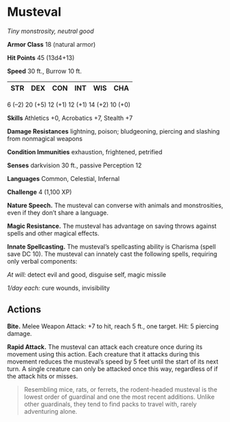 # Musteval
*Tiny monstrosity, neutral good*

**Armor Class** 18 (natural armor)

**Hit Points** 45 (13d4+13)

**Speed** 30 ft., Burrow 10 ft.

**STR**|**DEX**|**CON**|**INT**|**WIS**|**CHA**
-------|-------|-------|-------|-------|-------
6 (–2) 20 (+5) 12 (+1) 12 (+1) 14 (+2) 10 (+0)

**Skills** Athletics +0, Acrobatics +7, Stealth +7

**Damage Resistances** lightning, poison; bludgeoning, piercing and slashing from nonmagical weapons

**Condition Immunities** exhaustion, frightened, petrified

**Senses** darkvision 30 ft., passive Perception 12

**Languages** Common, Celestial, Infernal

**Challenge** 4 (1,100 XP)

**Nature Speech.** The musteval can converse with animals and monstrosities, even if they don’t share a language.

**Magic Resistance.** The musteval has advantage on saving throws against spells and other magical effects.

**Innate Spellcasting.** The musteval’s spellcasting ability is Charisma (spell save DC 10). The musteval can innately cast the following spells, requiring only verbal components:

*At will:* detect evil and good, disguise self, magic missile

*1/day each:* cure wounds, invisibility

## Actions
**Bite.** Melee Weapon Attack: +7 to hit, reach 5 ft., one target. Hit: 5 piercing damage.

**Rapid Attack.** The musteval can attack each creature once during its movement using this action. Each creature that it attacks during this movement reduces the musteval’s speed by 5 feet until the start of its next turn. A single creature can only be attacked once this way, regardless of if the attack hits or misses.

> Resembling mice, rats, or ferrets, the rodent-headed musteval is the lowest order of guardinal and one the most recent additions.  Unlike other guardinals, they tend to find packs to travel with, rarely adventuring alone.
